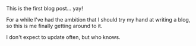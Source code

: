 This is the first blog post... yay!

For a while I've had the ambition that I should try my hand at writing a blog, so this is me finally getting around to it.

I don't expect to update often, but who knows.
